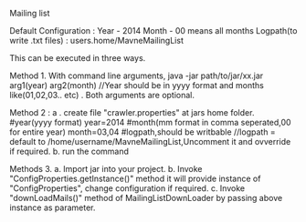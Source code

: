 
Mailing list

Default Configuration  : Year - 2014
                         Month - 00 means all months
                         Logpath(to write .txt files) : users.home/MavneMailingList

This can be executed in three ways.



Method 1. With command line arguments, java -jar path/to/jar/xx.jar  arg1(year) arg2(month) //Year should be in yyyy format and months like(01,02,03.. etc) . Both arguments are optional.

Method 2 : a . create file "crawler.properties"  at jars home folder. 
	   #year(yyyy format)
	   year=2014
		#month(mm format in comma seperated,00 for entire year)
	   month=03,04
		#logpath,should be writbable 
		//logpath = default to /home/username/MavneMailingList,Uncomment it and ovverride if required.
          b. run the command

Methods 3. a. Import jar into your project.
           b. Invoke "ConfigProperties.getInstance()" method it will provide instance of "ConfigProperties", change configuration if required.
	   c. Invoke "downLoadMails()" method of  MailingListDownLoader by passing above instance as parameter.


